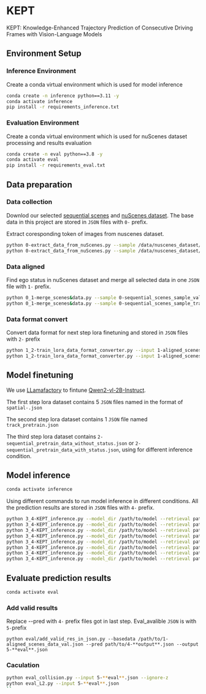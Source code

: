 # KEPT
KEPT: Knowledge-Enhanced Trajectory Prediction of Consecutive Driving Frames with Vision-Language Models
## Environment Setup
### Inference Environment
Create a conda virtual environment which is used for model inference
```bash
conda create -n inference python==3.11 -y
conda activate inference
pip install -r requirements_inference.txt
```
### Evaluation Environment
Create a conda virtual environment which is used for nuScenes dataset processing and results evaluation
```bash
conda create -n eval python==3.8 -y
conda activate eval
pip install -r requirements_eval.txt
```
## Data preparation
### Data collection
Downlod our selected [sequential scenes](https://huggingface.co/datasets/larswang/kept_datasets/tree/main) and [nuScenes dataset](https://www.nuscenes.org/nuscenes). The base data in this project are stored in `JSON` files with `0-` prefix.

Extract coresponding token of images from nuscenes dataset.
```bash
python 0-extract_data_from_nuScenes.py --sample /data/nuscenes_dataset/v1.0-trainval/sample_data.json --input 0-sequential_scenes_val.json --output 0-sequential_scenes_sample_val.json
python 0-extract_data_from_nuScenes.py --sample /data/nuscenes_dataset/v1.0-trainval/sample_data.json --input 0-sequential_scenes_train.json --output 0-sequential_scenes_sample_train.json
```
### Data aligned
Find ego status in nuScenes dataset and merge all selected data in one `JSON` file with `1-` prefix.
```bash
python 0_1-merge_scenes&data.py --sample 0-sequential_scenes_sample_val.json --scenes 0-sequential_scenes_val.json --out 1-aligned_scenes_data_val.json
python 0_1-merge_scenes&data.py --sample 0-sequential_scenes_sample_train.json --scenes 0-sequential_scenes_train.json --out 1-aligned_scenes_data_train.json  
```
### Data format convert
Convert data format for next step lora finetuning and stored in `JSON` files with `2-` prefix
```bash
python 1_2-train_lora_data_format_converter.py --input 1-aligned_scenes_data_val.json --output 2-sequential_pretrain_data_with_status.json --status
python 1_2-train_lora_data_format_converter.py --input 1-aligned_scenes_data_val.json --output 2-sequential_pretrain_data_without_status.json
```
## Model finetuning
We use [LLamafactory](https://github.com/hiyouga/LLaMA-Factory) to fintune [Qwen2-vl-2B-Instruct](https://huggingface.co/Qwen/Qwen2-VL-2B-Instruct).

The first step lora dataset contains 5 `JSON` files named in the format of `spatial-.json`

The second step lora dataset contains 1 `JSON` file named `track_pretrain.json`

The third step lora dataset contains `2-sequential_pretrain_data_without_status.json` or `2-sequential_pretrain_data_with_status.json`, using for different inference condition.
## Model inference
```bash
conda activate inference
```
Using different commands to run model inference in different conditions. All the prediction results are stored in `JSON` files with `4-` prefix.
```bash
python 3_4-KEPT_inference.py --model_dir /path/to/model --retrieval path/to/3-retrieval_results_top1.json --val /path/to/1-aligned_scenes_data_val.json --db /path/to/1-aligned_scenes_data_train.json --topk 1 --out /path/to/4-**output**.json
python 3_4-KEPT_inference.py --model_dir /path/to/model --retrieval path/to/3-retrieval_results_top2.json --val /path/to/1-aligned_scenes_data_val.json --db /path/to/1-aligned_scenes_data_train.json --topk 2 --out /path/to/4-**output**.json
python 3_4-KEPT_inference.py --model_dir /path/to/model --retrieval path/to/3-retrieval_results_top3.json --val /path/to/1-aligned_scenes_data_val.json --db /path/to/1-aligned_scenes_data_train.json --topk 3 --out /path/to/4-**output**.json
python 3_4-KEPT_inference.py --model_dir /path/to/model --retrieval path/to/3-retrieval_results_top4.json --val /path/to/1-aligned_scenes_data_val.json --db /path/to/1-aligned_scenes_data_train.json --topk 4 --out /path/to/4-**output**.json
python 3_4-KEPT_inference.py --model_dir /path/to/model --retrieval path/to/3-retrieval_results_top1.json --val /path/to/1-aligned_scenes_data_val.json --db /path/to/1-aligned_scenes_data_train.json --topk 1 --out /path/to/4-**output**.json --withstatus
python 3_4-KEPT_inference.py --model_dir /path/to/model --retrieval path/to/3-retrieval_results_top2.json --val /path/to/1-aligned_scenes_data_val.json --db /path/to/1-aligned_scenes_data_train.json --topk 2 --out /path/to/4-**output**.json --withstatus
python 3_4-KEPT_inference.py --model_dir /path/to/model --retrieval path/to/3-retrieval_results_top3.json --val /path/to/1-aligned_scenes_data_val.json --db /path/to/1-aligned_scenes_data_train.json --topk 3 --out /path/to/4-**output**.json --withstatus
python 3_4-KEPT_inference.py --model_dir /path/to/model --retrieval path/to/3-retrieval_results_top4.json --val /path/to/1-aligned_scenes_data_val.json --db /path/to/1-aligned_scenes_data_train.json --topk 4 --out /path/to/4-**output**.json --withstatus
```
## Evaluate prediction results
```bash
conda activate eval
```
### Add valid results
Replace --pred with `4-` prefix files got in last step. Eval_avalible `JSON` is with `5-`prefix
```
python eval/add_valid_res_in_json.py --basedata /path/to/1-aligned_scenes_data_val.json --pred path/to/4-**output**.json --output 5-**eval**.json
```
### Caculation
```bash
python eval_collision.py --input 5-**eval**.json --ignore-z
python eval_L2.py --input 5-**eval**.json
``
